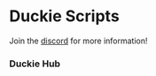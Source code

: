 # Duckie Scripts
Join the [discord](https://discord.gg/fjdsklfjdslak;fjdsalfa) for more information!

### <Free> Duckie Hub
```

```
